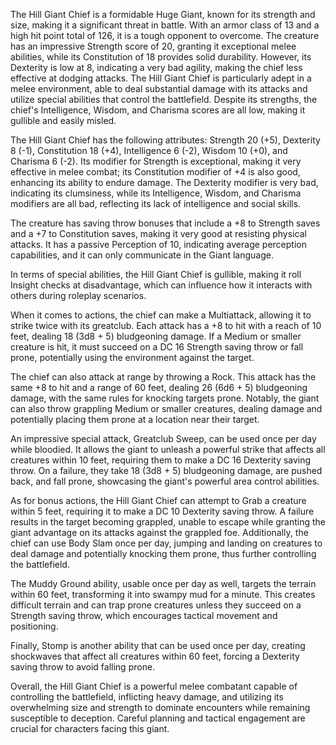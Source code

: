 The Hill Giant Chief is a formidable Huge Giant, known for its strength and size, making it a significant threat in battle. With an armor class of 13 and a high hit point total of 126, it is a tough opponent to overcome. The creature has an impressive Strength score of 20, granting it exceptional melee abilities, while its Constitution of 18 provides solid durability. However, its Dexterity is low at 8, indicating a very bad agility, making the chief less effective at dodging attacks. The Hill Giant Chief is particularly adept in a melee environment, able to deal substantial damage with its attacks and utilize special abilities that control the battlefield. Despite its strengths, the chief's Intelligence, Wisdom, and Charisma scores are all low, making it gullible and easily misled. 

The Hill Giant Chief has the following attributes: Strength 20 (+5), Dexterity 8 (-1), Constitution 18 (+4), Intelligence 6 (-2), Wisdom 10 (+0), and Charisma 6 (-2). Its modifier for Strength is exceptional, making it very effective in melee combat; its Constitution modifier of +4 is also good, enhancing its ability to endure damage. The Dexterity modifier is very bad, indicating its clumsiness, while its Intelligence, Wisdom, and Charisma modifiers are all bad, reflecting its lack of intelligence and social skills. 

The creature has saving throw bonuses that include a +8 to Strength saves and a +7 to Constitution saves, making it very good at resisting physical attacks. It has a passive Perception of 10, indicating average perception capabilities, and it can only communicate in the Giant language.

In terms of special abilities, the Hill Giant Chief is gullible, making it roll Insight checks at disadvantage, which can influence how it interacts with others during roleplay scenarios. 

When it comes to actions, the chief can make a Multiattack, allowing it to strike twice with its greatclub. Each attack has a +8 to hit with a reach of 10 feet, dealing 18 (3d8 + 5) bludgeoning damage. If a Medium or smaller creature is hit, it must succeed on a DC 16 Strength saving throw or fall prone, potentially using the environment against the target.

The chief can also attack at range by throwing a Rock. This attack has the same +8 to hit and a range of 60 feet, dealing 26 (6d6 + 5) bludgeoning damage, with the same rules for knocking targets prone. Notably, the giant can also throw grappling Medium or smaller creatures, dealing damage and potentially placing them prone at a location near their target.

An impressive special attack, Greatclub Sweep, can be used once per day while bloodied. It allows the giant to unleash a powerful strike that affects all creatures within 10 feet, requiring them to make a DC 16 Dexterity saving throw. On a failure, they take 18 (3d8 + 5) bludgeoning damage, are pushed back, and fall prone, showcasing the giant's powerful area control abilities.

As for bonus actions, the Hill Giant Chief can attempt to Grab a creature within 5 feet, requiring it to make a DC 10 Dexterity saving throw. A failure results in the target becoming grappled, unable to escape while granting the giant advantage on its attacks against the grappled foe. Additionally, the chief can use Body Slam once per day, jumping and landing on creatures to deal damage and potentially knocking them prone, thus further controlling the battlefield.

The Muddy Ground ability, usable once per day as well, targets the terrain within 60 feet, transforming it into swampy mud for a minute. This creates difficult terrain and can trap prone creatures unless they succeed on a Strength saving throw, which encourages tactical movement and positioning.

Finally, Stomp is another ability that can be used once per day, creating shockwaves that affect all creatures within 60 feet, forcing a Dexterity saving throw to avoid falling prone. 

Overall, the Hill Giant Chief is a powerful melee combatant capable of controlling the battlefield, inflicting heavy damage, and utilizing its overwhelming size and strength to dominate encounters while remaining susceptible to deception. Careful planning and tactical engagement are crucial for characters facing this giant.